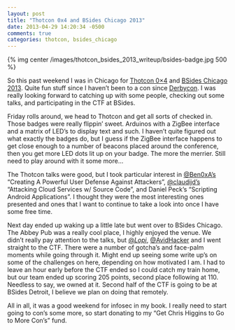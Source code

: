 ```yaml
---
layout: post
title: "Thotcon 0x4 and BSides Chicago 2013"
date: 2013-04-29 14:20:34 -0500
comments: true
categories: thotcon, bsides_chicago 
---
```

{% img center /images/thotcon_bsides_2013_writeup/bsides-badge.jpg 500 %}

So this past weekend I was in Chicago for <a href="http://twitter.com/thotcon">Thotcon 0×4</a> and <a href="http://twitter.com/bsideschicago">BSides Chicago 2013</a>. Quite fun stuff since I haven’t been to a con since <a href="http://twitter.com/Derbycon">Derbycon</a>. I was really looking forward to catching up with some people, checking out some talks, and participating in the CTF at BSides.

<!-- more-->

Friday rolls around, we head to Thotcon and get all sorts of checked in. Those badges were really flippin’ sweet. Arduinos with a ZigBee interface and a matrix of LED’s to display text and such. I haven’t quite figured out what exactly the badges do, but I guess if the ZigBee interface happens to get close enough to a number of beacons placed around the conference, then you get more LED dots lit up on your badge. The more the merrier. Still need to play around with it some more…

The Thotcon talks were good, but I took particular interest in <a href="http://twitter.com/Ben0xA">@Ben0xA’s</a> “Creating A Powerful User Defense Against Attackers”, <a href="http://twitter.com/claudijd">@claudijd’s</a> “Attacking Cloud Services w/ Source Code”, and Daniel Peck’s “Scripting Android Applications”. I thought they were the most interesting ones presented and ones that I want to continue to take a look into once I have some free time.

Next day ended up waking up a little late but went over to BSides Chicago. The Abbey Pub was a really cool place, I highly enjoyed the venue. We didn’t really pay attention to the talks, but <a href="http://twitter.com/_Lopi_">@_Lopi_</a>, <a href="http://twitter.com/AvidHacker">@AvidHacker</a> and I went straight to the CTF. There were a number of gotcha’s and face-palm moments while going through it. Might end up seeing some write up’s on some of the challenges on here, depending on how motivated I am. I had to leave an hour early before the CTF ended so I could catch my train home, but our team ended up scoring 205 points, second place following at 110. Needless to say, we owned at it. Second half of the CTF is going to be at BSides Detroit, I believe we plan on doing that remotely.

All in all, it was a good weekend for infosec in my book. I really need to start going to con’s some more, so start donating to my “Get Chris Higgins to Go to More Con’s” fund.
